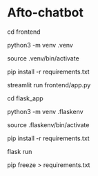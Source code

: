 # Afto-chatbot

cd frontend 

python3 -m venv .venv

source .venv/bin/activate

pip install -r requirements.txt

streamlit run frontend/app.py

cd flask_app 

python3 -m venv .flaskenv

source .flaskenv/bin/activate

pip install -r requirements.txt

flask run

pip freeze > requirements.txt

